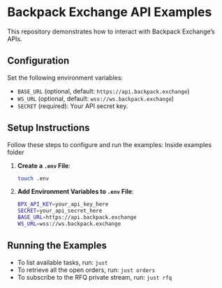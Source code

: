 # Backpack Exchange API Examples

This repository demonstrates how to interact with Backpack Exchange’s APIs.

## Configuration

Set the following environment variables:

- `BASE_URL` (optional, default: `https://api.backpack.exchange`)
- `WS_URL` (optional, default: `wss://ws.backpack.exchange`)
- `SECRET` (required): Your API secret key.

## Setup Instructions

Follow these steps to configure and run the examples: Inside examples folder

1. **Create a `.env` File**:
   ```bash
   touch .env
   ```

2. **Add Environment Variables to `.env` File**:
    ```bash
    BPX_API_KEY=your_api_key_here
    SECRET=your_api_secret_here
    BASE_URL=https://api.backpack.exchange
    WS_URL=wss://ws.backpack.exchange
   ```

## Running the Examples

- To list available tasks, run: `just`
- To retrieve all the open orders, run: `just orders`
- To subscribe to the RFQ private stream, run: `just rfq`
